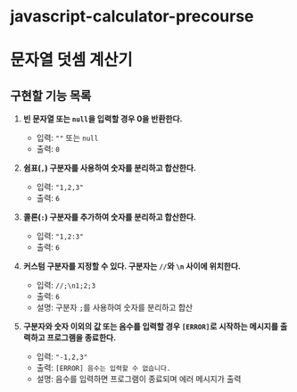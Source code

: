 # javascript-calculator-precourse

# 문자열 덧셈 계산기

## 구현할 기능 목록

1. **빈 문자열 또는 `null`을 입력할 경우 0을 반환한다.**
   - 입력: `""` 또는 `null`
   - 출력: `0`

2. **쉼표(`,`) 구분자를 사용하여 숫자를 분리하고 합산한다.**
   - 입력: `"1,2,3"`
   - 출력: `6`

3. **콜론(`:`) 구분자를 추가하여 숫자를 분리하고 합산한다.**
   - 입력: `"1,2:3"`
   - 출력: `6`

4. **커스텀 구분자를 지정할 수 있다. 구분자는 `//`와 `\n` 사이에 위치한다.**
   - 입력: `//;\n1;2;3`
   - 출력: `6`
   - 설명: 구분자 `;`를 사용하여 숫자를 분리하고 합산

5. **구분자와 숫자 이외의 값 또는 음수를 입력할 경우 `[ERROR]`로 시작하는 메시지를 출력하고 프로그램을 종료한다.**
   - 입력: `"-1,2,3"`
   - 출력: `[ERROR] 음수는 입력할 수 없습니다.`
   - 설명: 음수를 입력하면 프로그램이 종료되며 에러 메시지가 출력
